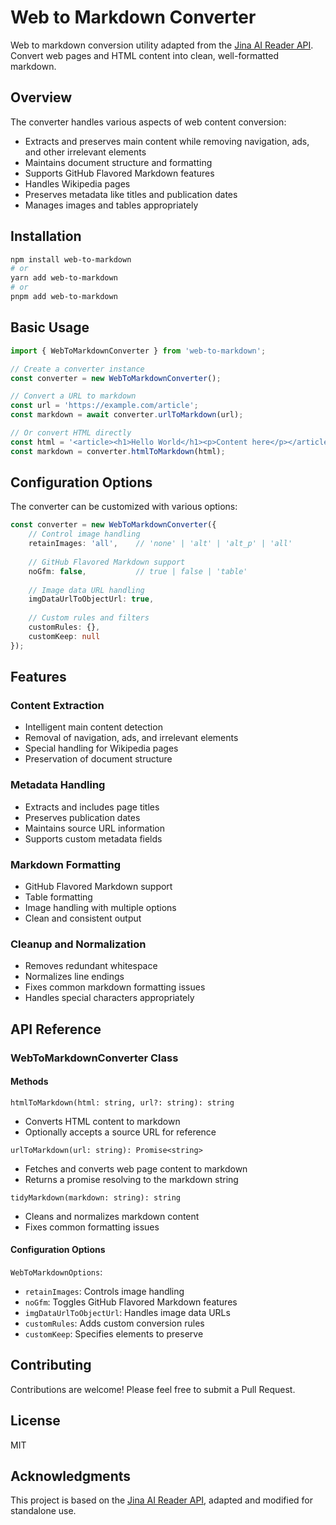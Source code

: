 # Web to Markdown Converter

Web to markdown conversion utility adapted from the [Jina AI Reader API](https://r.jina.ai). Convert web pages and HTML content into clean, well-formatted markdown.

## Overview

The converter handles various aspects of web content conversion:
- Extracts and preserves main content while removing navigation, ads, and other irrelevant elements
- Maintains document structure and formatting
- Supports GitHub Flavored Markdown features
- Handles Wikipedia pages 
- Preserves metadata like titles and publication dates
- Manages images and tables appropriately

## Installation

```bash
npm install web-to-markdown
# or
yarn add web-to-markdown
# or
pnpm add web-to-markdown
```

## Basic Usage

```typescript
import { WebToMarkdownConverter } from 'web-to-markdown';

// Create a converter instance
const converter = new WebToMarkdownConverter();

// Convert a URL to markdown
const url = 'https://example.com/article';
const markdown = await converter.urlToMarkdown(url);

// Or convert HTML directly
const html = '<article><h1>Hello World</h1><p>Content here</p></article>';
const markdown = converter.htmlToMarkdown(html);
```

## Configuration Options

The converter can be customized with various options:

```typescript
const converter = new WebToMarkdownConverter({
    // Control image handling
    retainImages: 'all',    // 'none' | 'alt' | 'alt_p' | 'all'
    
    // GitHub Flavored Markdown support
    noGfm: false,           // true | false | 'table'
    
    // Image data URL handling
    imgDataUrlToObjectUrl: true,
    
    // Custom rules and filters
    customRules: {},
    customKeep: null
});
```

## Features

### Content Extraction
- Intelligent main content detection
- Removal of navigation, ads, and irrelevant elements
- Special handling for Wikipedia pages
- Preservation of document structure

### Metadata Handling
- Extracts and includes page titles
- Preserves publication dates
- Maintains source URL information
- Supports custom metadata fields

### Markdown Formatting
- GitHub Flavored Markdown support
- Table formatting
- Image handling with multiple options
- Clean and consistent output

### Cleanup and Normalization
- Removes redundant whitespace
- Normalizes line endings
- Fixes common markdown formatting issues
- Handles special characters appropriately

## API Reference

### WebToMarkdownConverter Class

#### Methods

`htmlToMarkdown(html: string, url?: string): string`
- Converts HTML content to markdown
- Optionally accepts a source URL for reference

`urlToMarkdown(url: string): Promise<string>`
- Fetches and converts web page content to markdown
- Returns a promise resolving to the markdown string

`tidyMarkdown(markdown: string): string`
- Cleans and normalizes markdown content
- Fixes common formatting issues

#### Configuration Options

`WebToMarkdownOptions`:
- `retainImages`: Controls image handling
- `noGfm`: Toggles GitHub Flavored Markdown features
- `imgDataUrlToObjectUrl`: Handles image data URLs
- `customRules`: Adds custom conversion rules
- `customKeep`: Specifies elements to preserve

## Contributing

Contributions are welcome! Please feel free to submit a Pull Request.

## License

MIT

## Acknowledgments

This project is based on the [Jina AI Reader API](https://r.jina.ai), adapted and modified for standalone use.
